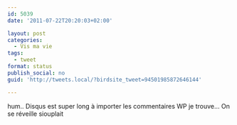 ```yaml
---
id: 5039
date: '2011-07-22T20:20:03+02:00'

layout: post
categories:
  - Vis ma vie
tags:
  - tweet
format: status
publish_social: no
guid: 'http://tweets.local/?birdsite_tweet=94501985872646144'

---
```


hum.. Disqus est super long à importer les commentaires WP je trouve… On se réveille siouplait